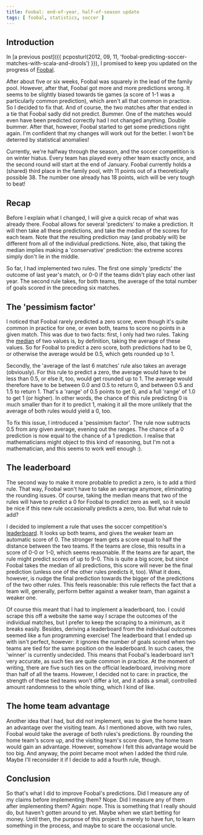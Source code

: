 ```yaml
---
title: Foobal: end-of-year, half-of-season update
tags: [ foobal, statistics, soccer ]
---
```

Introduction
------------

In [a previous post]({{ pcposturl(2012, 09, 11, 'foobal-predicting-soccer-matches-with-scala-and-drools') }}), I promised to keep you updated on the progress of [Foobal](https://github.com/jqno/foobal).

After about five or six weeks, Foobal was squarely in the lead of the family pool. However, after that, Foobal got more and more predictions wrong. It seems to be slightly biased towards tie games (a score of 1-1 was a particularly common prediction), which aren't all that common in practice. So I decided to fix that. And of course, the two matches after that ended in a tie that Foobal sadly did not predict. Bummer. One of the matches would even have been predicted correctly had I not changed anything. Double bummer. After that, however, Foobal started to get some predictions right again. I'm confident that my changes will work out for the better. I won't be deterred by statistical anomalies!

Currently, we're halfway through the season, and the soccer competition is on winter hiatus. Every team has played every other team exactly once, and the second round will start at the end of January. Foobal currently holds a (shared) third place in the family pool, with 11 points out of a theoretically possible 38. The number one already has 18 points, wich will be very tough to beat!


Recap
-----

Before I explain what I changed, I will give a quick recap of what was already there. Foobal allows for several 'predicters' to make a prediction. It will then take all these predictions, and take the median of the scores for each team. Note that the resulting prediction may (and probably will) be different from all of the individual predictions. Note, also, that taking the median implies making a 'conservative' prediction: the extreme scores simply don't lie in the middle.

So far, I had implemented two rules. The first one simply 'predicts' the outcome of last year's match, or 0-0 if the teams didn't play each other last year. The second rule takes, for both teams, the average of the total number of goals scored in the preceding six matches.


The 'pessimism factor'
----------------------

I noticed that Foobal rarely predicted a zero score, even though it's quite common in practice for one, or even both, teams to score no points in a given match. This was due to two facts: first, I only had two rules. Taking the [median](http://en.wikipedia.org/wiki/Median) of two values is, by definition, taking the average of these values. So for Foobal to predict a zero score, both predictions had to be 0, or otherwise the average would be 0.5, which gets rounded up to 1.

Secondly, the 'average of the last 6 matches' rule also takes an average (obviously). For this rule to predict a zero, the average would have to be less than 0.5, or else it, too, would get rounded up to 1. The average would therefore have to be between 0.0 and 0.5 to return 0, and between 0.5 and 1.5 to return 1. That's a 'range' of 0.5 points to get 0, and a full 'range' of 1.0 to get 1 (or higher). In other words, the chance of this rule predicting 0 is much smaller than for it to predict 1, making it all the more unlikely that the average of both rules would yield a 0, too.

To fix this issue, I introduced a 'pessimism factor'. The rule now subtracts 0.5 from any given average, evening out the ranges. The chance of a 0 prediction is now equal to the chance of a 1 prediction. I realise that mathematicians might object to this kind of reasoning, but I'm not a mathematician, and this seems to work well enough :).


The leaderboard
---------------

The second way to make it more probable to predict a zero, is to add a third rule. That way, Foobal won't have to take an average anymore, eliminating the rounding issues. Of course, taking the median means that two of the rules will have to predict a 0 for Foobal to predict zero as well, so it would be nice if this new rule occasionally predicts a zero, too. But what rule to add?

I decided to implement a rule that uses the soccer competition's [leaderboard](http://teletekst.nos.nl/?819-01). It looks up both teams, and gives the weaker team an automatic score of 0. The stronger team gets a score equal to half the distance between the two teams. If the teams are close, this results in a score of 0-0 or 1-0, which seems reasonable. If the teams are far apart, the rule might predict scores of up to 9-0. This is quite a big score, but since Foobal takes the median of all predictions, this score will never be the final prediction (unless one of the other rules predicts it, too). What it does, however, is nudge the final prediction towards the bigger of the predictions of the two other rules. This feels reasonable: this rule reflects the fact that a team will, generally, perform better against a weaker team, than against a weaker one.

Of course this meant that I had to implement a leaderboard, too. I could scrape this off a website the same way I scrape the outcomes of the individual matches, but I prefer to keep the scraping to a minimum, as it breaks easily. Besides, deriving a leaderboard from the individual outcomes seemed like a fun programming exercise! The leaderboard that I ended up with isn't perfect, however: it ignores the number of goals scored when two teams are tied for the same position on the leaderboard. In such cases, the 'winner' is currently undecided. This means that Foobal's leaderboard isn't very accurate, as such ties are quite common in practice. At the moment of writing, there are five such ties on the official leaderboard, involving more than half of all the teams. However, I decided not to care: in practice, the strength of these tied teams won't differ a lot, and it adds a small, controlled amount randomness to the whole thing, which I kind of like.


The home team advantage
-----------------------

Another idea that I had, but did not implement, was to give the home team an advantage over the visiting team. As I mentioned above, with two rules, Foobal would take the average of both rules's predictions. By rounding the home team's score up, and the visiting team's score down, the home team would gain an advantage. However, somehow I felt this advantage would be too big. And anyway, the point became moot when I added the third rule. Maybe I'll reconsider it if I decide to add a fourth rule, though.


Conclusion
----------

So that's what I did to improve Foobal's predictions. Did I measure any of my claims before implementing them? Nope. Did I measure any of them after implementing them? Again: nope. This is something that I really should do, but haven't gotten around to yet. Maybe when we start betting for money. Until then, the purpose of this project is merely to have fun, to learn something in the process, and maybe to scare the occasional uncle.


